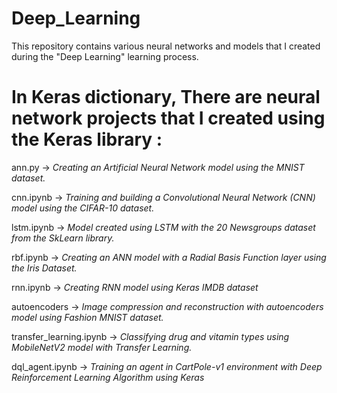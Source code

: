 # Deep_Learning
This repository contains various neural networks and models that I created during the "Deep Learning" learning process.

# **In Keras dictionary, There are neural network projects that I created using the Keras library :**
  
  ann.py -> *Creating an Artificial Neural Network model using the MNIST dataset.*
  
  cnn.ipynb -> *Training and building a Convolutional Neural Network (CNN) model using the CIFAR-10 dataset.*
  
  lstm.ipynb -> *Model created using LSTM with the 20 Newsgroups dataset from the SkLearn library.*
  
  rbf.ipynb -> *Creating an ANN model with a Radial Basis Function layer using the Iris Dataset.*
  
  rnn.ipynb -> *Creating RNN model using Keras IMDB dataset*
  
  autoencoders -> *Image compression and reconstruction with autoencoders model using Fashion MNIST dataset.*
  
  transfer_learning.ipynb -> *Classifying drug and vitamin types using MobileNetV2 model with Transfer Learning.*

  dql_agent.ipynb -> *Training an agent in CartPole-v1 environment with Deep Reinforcement Learning Algorithm using Keras*
  



